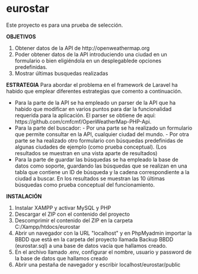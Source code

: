 # eurostar
Este proyecto es para una prueba de selección.

<strong>OBJETIVOS</strong>
<ol>
<li>Obtener datos de la API de http://openweathermap.org</li>
<li>Poder obtener datos de la API introduciendo una ciudad en un formulario o bien eligiéndola en un desplegablede opciones predefinidas.</li>
<li>Mostrar últimas busquedas realizadas</li>
</ol>
<strong>ESTRATEGIA</strong>
Para abordar el problema en el framework de Laravel ha habido que emplear diferentes estrategias que comento a continuación.<br>
<ul><li>Para la parte de la API se ha empleado un parser de la API que ha habido que modificar en varios puntos para dar la funcionalidad requerida para la aplicación. El parser se obtiene de aquí: https://github.com/cmfcmf/OpenWeatherMap-PHP-Api.
</li>
<li>Para la parte del buscador:
- Por una parte se ha realizado un formulario que permite consultar en la API, cualquier ciudad del mundo.
- Por otra parte se ha realizado otro formulario con búsquedas predefinidas de algunas ciudades de ejemplo (como prueba conceptual).
(Los resultados se muestran en una vista aparte de resultados)
</li>
<li>Para la parte de guardar las búsquedas se ha empleado la base de datos como soporte, guardando las búsquedas que se realizan en una tabla que contiene un ID de búsqueda y la cadena correspondiente a la ciudad a buscar.
En los resultados se muestran las 10 últimas búsquedas como prueba conceptual del funcionamiento.
</li>
</ul>
<strong>INSTALACIÓN</strong>  
<ol>
<li>Instalar XAMPP y activar MySQL y PHP</li>
<li>Descargar el ZIP con el contenido del proyecto</li>
<li>Descomprimir el contenido del ZIP en la carpeta C:/Xampp/htdocs/eurostar</li>
<li>Abrir un navegador con la URL "localhost" y en PhpMyadmin importar la BBDD que está en la carpeta del proyecto llamada Backup BBDD (eurostar.sql) a una base de datos vacía que hallamos creado.</li>
<li>En el archivo llamado .env, configurar el nombre, usuario y password de la base de datos que hallamos creado</li>
<li>Abrir una pestaña de navegador y escribir localhost/eurostar/public</li>
</ol>
